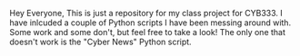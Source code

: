 Hey Everyone, This is just a repository for my class project for CYB333.
I have inlcuded a couple of Python scripts I have been messing around with. 
Some work and some don't, but feel free to take a look!
The only one that doesn't work is the "Cyber News" Python script.
